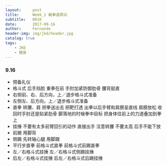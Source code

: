 ```yaml
---
layout:     post
title:      Week_1 截拳道周训
subtitle:   0916
date:       2017-09-16
author:     Fernando
header-img: img/jkd/header.jpg
catalog: true
tags:
    - JKD
    - 健身
---
```


### 9.16
* 预备礼仪
* 格斗式  后手挡脸  重拳在前  手肘加紧防御肋骨 腰背挺直
* 右侧前、右、后方向，上／退步格斗式准备
* 左侧左、后方向，上／退步格斗式准备
* 直拳  转腰、肩  把拳送出去  把靶打透  出拳以后手臂和肩膀呈直线 肩膀放松 收回时手肘还是贴紧肋骨  脚落地的时候拳中目标 把身体往前上的力道叠加到拳上
* 挂捶 不要有太多前臂回引的动作 直接出手 注意转腰 不要太高 后手不能下放
* 前踢 用脚背
* 侧踢 先转轴心腿 用脚跟
* 平行步直拳 前格斗式直拳 前格斗式前踢直拳
* 左／右格斗式挂捶    左／右格斗式侧踢挂捶
* 后左／右格斗式挂捶  后左／右格斗式后踢挂捶